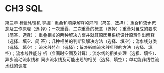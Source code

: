 # CH3 SQL

第三章 标量处理机
掌握：重叠和顺序解释的异同（简答、选择）；重叠和流水概念及工作原理（选
择）；一次重叠、二次重叠的概念（选择）；重叠对组成的要求（简答、选择）；
重叠相关的两种解决方案并就其原因用系统设计原理作出解释（选择、填空、简
答）；几种相关的判断及解决方法（选择、填空）；流水线分类（选择、填空）；
流水线特点（选择）；解决影响流水线瓶颈的方法（选择、填空）；流水线性能分
析（会画时空图及计算）；流水线的相关处理（选择、填空）、异步流动流水线和
同步流水线及可能出现的相关（选择、填空）；单功能非线性流水线的调度